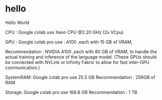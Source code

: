 # hello
Hello World

CPU : Google colab   use  Xeon CPU @2.20 GHz (2x VCpu)

GPU : Google colab pro use : A100 ,each with  15 GB of VRAM, 


Recommendation : NVIDIA  A100 ,each with  80 GB of VRAM, to handle the actual training and inference of the language model. (These GPUs should be connected with NVLink or Infinity Fabric to allow for fast inter-GPU communication.)

SystemRAM: Google colab pro use 25.5 GB
Recommendation :  256GB of RAM
 
Storage: Google colab pro use 166.8 GB
Recommendation : 1 TB
